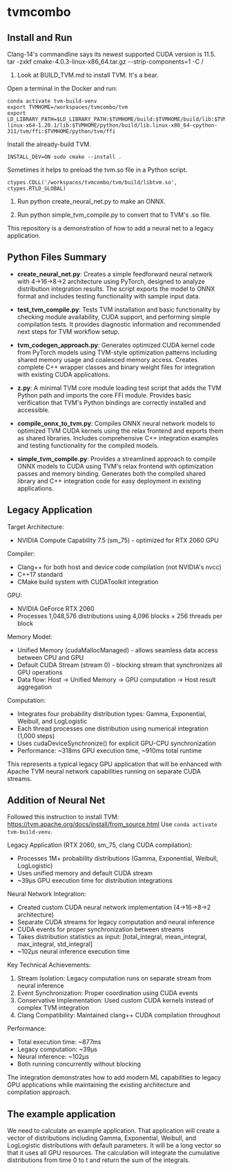 # tvmcombo

## Install and Run

Clang-14's commandline says its newest supported CUDA version is 11.5.
tar -zxkf cmake-4.0.3-linux-x86_64.tar.gz --strip-components=1 -C /

 1. Look at BUILD_TVM.md to install TVM. It's a bear.

Open a terminal in the Docker and run:
```
conda activate tvm-build-venv
export TVMHOME=/workspaces/tvmcombo/tvm
export LD_LIBRARY_PATH=$LD_LIBRARY_PATH:$TVMHOME/build:$TVMHOME/build/lib:$TVMHOME/onnxruntime-linux-x64-1.20.1/lib:$TVMHOME/python/build/lib.linux-x86_64-cpython-311/tvm/ffi:$TVMHOME/python/tvm/ffi
```
Install the already-build TVM.
```
INSTALL_DEV=ON sudo cmake --install .
```
Sometimes it helps to preload the tvm.so file in a Python script.
```
ctypes.CDLL('/workspaces/tvmcombo/tvm/build/libtvm.so', ctypes.RTLD_GLOBAL)
```
 1. Run python create_neural_net.py to make an ONNX.

 1. Run python simple_tvm_compile.py  to convert that to TVM's .so file.


This repository is a demonstration of how to add a neural net to a legacy application.

## Python Files Summary

- **create_neural_net.py**: Creates a simple feedforward neural network with 4→16→8→2 architecture using PyTorch, designed to analyze distribution integration results. The script exports the model to ONNX format and includes testing functionality with sample input data.

- **test_tvm_compile.py**: Tests TVM installation and basic functionality by checking module availability, CUDA support, and performing simple compilation tests. It provides diagnostic information and recommended next steps for TVM workflow setup.

- **tvm_codegen_approach.py**: Generates optimized CUDA kernel code from PyTorch models using TVM-style optimization patterns including shared memory usage and coalesced memory access. Creates complete C++ wrapper classes and binary weight files for integration with existing CUDA applications.

- **z.py**: A minimal TVM core module loading test script that adds the TVM Python path and imports the core FFI module. Provides basic verification that TVM's Python bindings are correctly installed and accessible.

- **compile_onnx_to_tvm.py**: Compiles ONNX neural network models to optimized TVM CUDA kernels using the relax frontend and exports them as shared libraries. Includes comprehensive C++ integration examples and testing functionality for the compiled models.

- **simple_tvm_compile.py**: Provides a streamlined approach to compile ONNX models to CUDA using TVM's relax frontend with optimization passes and memory binding. Generates both the compiled shared library and C++ integration code for easy deployment in existing applications.

## Legacy Application

  Target Architecture:
  - NVIDIA Compute Capability 7.5 (sm_75) - optimized for RTX 2060 GPU

  Compiler:
  - Clang++ for both host and device code compilation (not NVIDIA's nvcc)
  - C++17 standard
  - CMake build system with CUDAToolkit integration

  GPU:
  - NVIDIA GeForce RTX 2060
  - Processes 1,048,576 distributions using 4,096 blocks × 256 threads per block

  Memory Model:
  - Unified Memory (cudaMallocManaged) - allows seamless data access between CPU and GPU
  - Default CUDA Stream (stream 0) - blocking stream that synchronizes all GPU operations
  - Data flow: Host → Unified Memory → GPU computation → Host result aggregation

  Computation:
  - Integrates four probability distribution types: Gamma, Exponential, Weibull, and LogLogistic
  - Each thread processes one distribution using numerical integration (1,000 steps)
  - Uses cudaDeviceSynchronize() for explicit GPU-CPU synchronization
  - Performance: ~318ms GPU execution time, ~910ms total runtime

  This represents a typical legacy GPU application that will be enhanced with Apache TVM neural network capabilities running on separate CUDA streams.

## Addition of Neural Net

Followed this instruction to install TVM: https://tvm.apache.org/docs/install/from_source.html
Use `conda activate tvm-build-venv`.

  Legacy Application (RTX 2060, sm_75, clang CUDA compilation):
  - Processes 1M+ probability distributions (Gamma, Exponential, Weibull, LogLogistic)
  - Uses unified memory and default CUDA stream
  - ~39μs GPU execution time for distribution integrations

  Neural Network Integration:
  - Created custom CUDA neural network implementation (4→16→8→2 architecture)
  - Separate CUDA streams for legacy computation and neural inference
  - CUDA events for proper synchronization between streams
  - Takes distribution statistics as input: [total_integral, mean_integral, max_integral, std_integral]
  - ~102μs neural inference execution time

  Key Technical Achievements:
  1. Stream Isolation: Legacy computation runs on separate stream from neural inference
  2. Event Synchronization: Proper coordination using CUDA events
  3. Conservative Implementation: Used custom CUDA kernels instead of complex TVM integration
  4. Clang Compatibility: Maintained clang++ CUDA compilation throughout

  Performance:
  - Total execution time: ~877ms
  - Legacy computation: ~39μs
  - Neural inference: ~102μs
  - Both running concurrently without blocking

  The integration demonstrates how to add modern ML capabilities to legacy GPU applications while maintaining the existing architecture and compilation
   approach.
   
## The example application

We need to calculate an example application. That application will create a vector
of distributions including Gamma, Exponential, Weibull, and LogLogistic distributions
with default parameters. It will be a long vector so that it uses all GPU resources.
The calculation will integrate the cumulative distributions from time 0 to t and return the
sum of the integrals.
